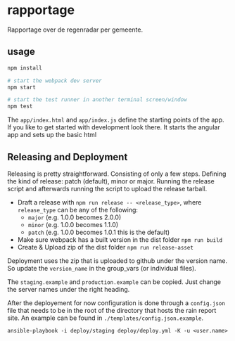 # rapportage
Rapportage over de regenradar per gemeente.

## usage
```bash
npm install

# start the webpack dev server
npm start

# start the test runner in another terminal screen/window
npm test
```

The `app/index.html` and `app/index.js` define the starting points of the app.
If you like to get started with development look there. It starts the angular
app and sets up the basic html

## Releasing and Deployment
Releasing is pretty straightforward. Consisting of only a few steps. Defining
the kind of release: patch (default), minor or major. Running the release
script and afterwards running the script to upload the release tarball.

* Draft a release with `npm run release -- <release_type>`, where
`release_type` can be any of the following:
    * `major` (e.g. 1.0.0 becomes 2.0.0)
    * `minor` (e.g. 1.0.0 becomes 1.1.0)
    * `patch` (e.g. 1.0.0 becomes 1.0.1 this is the default)
* Make sure webpack has a built version in the dist folder `npm run build`
* Create & Upload zip of the dist folder `npm run release-asset`

Deployment uses the zip that is uploaded to github under the version name. So
update the `version_name` in the group_vars (or individual files).

The `staging.example` and `production.example` can be copied. Just change the
server names under the right heading.

After the deployement for now configuration is done through a `config.json`
file  that needs to be in the root of the directory that hosts the rain report
site. An example can be found in `./templates/config.json.example`.

```
ansible-playbook -i deploy/staging deploy/deploy.yml -K -u <user.name>
```
